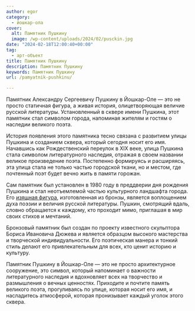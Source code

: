 ```yaml
---
author: egor
category:
  - йошкар-ола
cover:
  alt: Памятник Пушкину
  image: /wp-content/uploads/2024/02/pusckin.jpg
date: "2024-02-18T12:00:40+00:00"
tag:
  - арт-объект
title: Памятник Пушкину
description: Памятник Пушкину
keywords: Памятник Пушкину
url: /pamyatnik-pushkinu/

---
```

Памятник Александру Сергеевичу Пушкину в Йошкар-Оле — это не просто статичная фигура, а живая история, олицетворяющая величие русской литературы. Установленный в сквере имени Пушкина, этот памятник стал символом города, напоминая жителям и гостям о наследии великого поэта.

История появления этого памятника тесно связана с развитием улицы Пушкина и созданием сквера, который сегодня носит его имя. Начавшись как Рождественский переулок в XIX веке, улица Пушкина стала символом литературного наследия, отражая в своем названии великое произведение поэта. Постепенно формируясь и расширяясь, эта улица стала не только частью городской ткани, но и местом, где почтенный поэт будет вечно жить в памяти горожан.

Сам памятник был установлен в 1980 году в преддверии дня рождения Пушкина и стал неотъемлемой частью культурного ландшафта города. Его [изящная фигура](/buddijskaya-stupa-prosvetleniya/), изготовленная из бронзы, является воплощением духа поэзии и величия русской литературы. Пушкин, смотрящий вдаль, словно обращается к каждому, кто проходит мимо, приглашая в мир своих стихов и мечтаний.

Бронзовый памятник был создан по проекту известного скульптора Бориса Ивановича Дюжева и является образцом высокого мастерства и творческой индивидуальности. Его поэтическая манера и тонкий стиль делают его привлекательным для всех, кто ценит историю и культуру.

Памятник Пушкину в Йошкар-Оле — это не просто архитектурное сооружение, это символ, который напоминает о важности литературного наследия и вдохновляет всех на творчество и размышления о вечных ценностях. Приходите и почтите память великого поэта, прогуливаясь по улице, которая носит его имя, и насладитесь атмосферой, которая пронизывает каждый уголок этого сквера.
